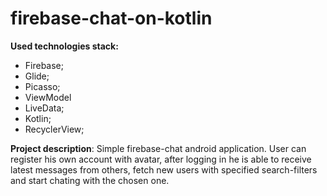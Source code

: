 # firebase-chat-on-kotlin
**Used technologies stack:**
- Firebase;
- Glide;
- Picasso;
- ViewModel
- LiveData;
- Kotlin;
- RecyclerView;

**Project description**:
Simple firebase-chat android application. User can register his own account with avatar, after logging in he is able to receive latest messages from others, 
fetch new users with specified search-filters and start chating with the chosen one.
